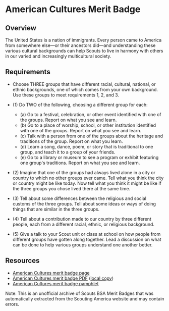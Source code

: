 

# American Cultures Merit Badge


## Overview



The United States is a nation of immigrants. Every person came to America from somewhere else—or their ancestors did—and understanding these various cultural backgrounds can help Scouts to live in harmony with others in our varied and increasingly multicultural society.

## Requirements

* Choose THREE groups that have different racial, cultural, national, or ethnic backgrounds, one of which comes from your own background. Use these groups to meet requirements 1, 2, and 3.
* (1) Do TWO of the following, choosing a different group for each:
    * (a) Go to a festival, celebration, or other event identified with one of the groups. Report on what you see and learn.
    * (b) Go to a place of worship, school, or other institution identified with one of the groups. Report on what you see and learn.
    * (c) Talk with a person from one of the groups about the heritage and traditions of the group. Report on what you learn.
    * (d) Learn a song, dance, poem, or story that is traditional to one group, and teach it to a group of your friends.
    * (e) Go to a library or museum to see a program or exhibit featuring one group's traditions. Report on what you see and learn.


* (2) Imagine that one of the groups had always lived alone in a city or country to which no other groups ever came. Tell what you think the city or country might be like today. Now tell what you think it might be like if the three groups you chose lived there at the same time.
* (3) Tell about some differences between the religious and social customs of the three groups. Tell about some ideas or ways of doing things that are similar in the three groups.
* (4) Tell about a contribution made to our country by three different people, each from a different racial, ethnic, or religious background.
* (5) Give a talk to your Scout unit or class at school on how people from different groups have gotten along together. Lead a discussion on what can be done to help various groups understand one another better.


## Resources

- [American Cultures merit badge page](https://www.scouting.org/merit-badges/american-cultures/)
- [American Cultures merit badge PDF](https://filestore.scouting.org/filestore/Merit_Badge_ReqandRes/Pamphlets/American%20Cultures_2025.pdf) ([local copy](files/american-cultures-merit-badge.pdf))
- [American Cultures merit badge pamphlet](https://www.scoutshop.org/american-cultures-merit-badge-pamphlet-655136.html)

Note: This is an unofficial archive of Scouts BSA Merit Badges that was automatically extracted from the Scouting America website and may contain errors.